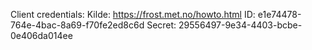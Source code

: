 Client credentials:
Kilde: https://frost.met.no/howto.html 
ID: e1e74478-764e-4bac-8a69-f70fe2ed8c6d
Secret: 29556497-9e34-4403-bcbe-0e406da014ee


